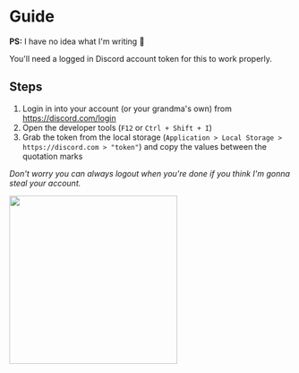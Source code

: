 # Guide

**PS:** I have no idea what I'm writing 👀

You'll need a logged in Discord account token for this to work properly.

## Steps

1. Login in into your account (or your grandma's own) from <https://discord.com/login>
2. Open the developer tools (`F12` or `Ctrl + Shift + I`)
3. Grab the token from the local storage (`Application > Local Storage > https://discord.com > "token"`) and copy the values between the quotation marks

_Don't worry you can always logout when you're done if you think I'm gonna steal your account._

<img src="/bruh.gif" width=300 />
